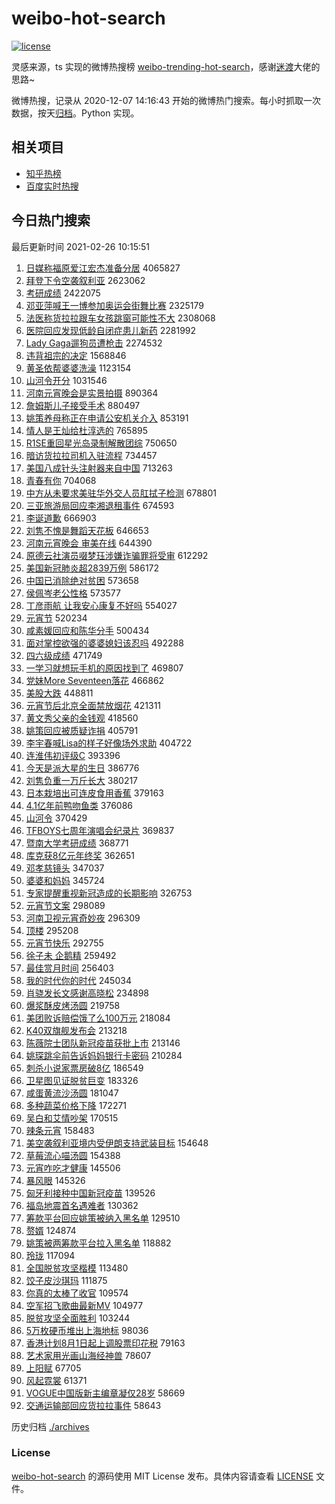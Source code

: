 # weibo-hot-search

[![license](https://img.shields.io/github/license/Arrackisarookie/weibo-hot-search)](https://github.com/Arrackisarookie/weibo-hot-search/blob/master/LICENSE)

灵感来源，ts 实现的微博热搜榜 [weibo-trending-hot-search](https://github.com/justjavac/weibo-trending-hot-search)，感谢[迷渡](https://github.com/justjavac)大佬的思路~

微博热搜，记录从 2020-12-07 14:16:43 开始的微博热门搜索。每小时抓取一次数据，按天[归档](./archives)。Python 实现。

## 相关项目
+ [知乎热榜](https://github.com/Arrackisarookie/zhihu-top-search)
+ [百度实时热搜](https://github.com/Arrackisarookie/baidu-hot-search)

## 今日热门搜索

<!-- Rank Begin -->

最后更新时间 2021-02-26 10:15:51

1. [日媒称福原爱江宏杰准备分居](https://s.weibo.com/weibo?q=%E6%97%A5%E5%AA%92%E7%A7%B0%E7%A6%8F%E5%8E%9F%E7%88%B1%E6%B1%9F%E5%AE%8F%E6%9D%B0%E5%87%86%E5%A4%87%E5%88%86%E5%B1%85&Refer=top) 4065827
1. [拜登下令空袭叙利亚](https://s.weibo.com/weibo?q=%E6%8B%9C%E7%99%BB%E4%B8%8B%E4%BB%A4%E7%A9%BA%E8%A2%AD%E5%8F%99%E5%88%A9%E4%BA%9A&Refer=top) 2623062
1. [考研成绩](https://s.weibo.com/weibo?q=%E8%80%83%E7%A0%94%E6%88%90%E7%BB%A9&Refer=top) 2422075
1. [邓亚萍喊王一博参加奥运会街舞比赛](https://s.weibo.com/weibo?q=%23%E9%82%93%E4%BA%9A%E8%90%8D%E5%96%8A%E7%8E%8B%E4%B8%80%E5%8D%9A%E5%8F%82%E5%8A%A0%E5%A5%A5%E8%BF%90%E4%BC%9A%E8%A1%97%E8%88%9E%E6%AF%94%E8%B5%9B%23&Refer=top) 2325179
1. [法医称货拉拉跟车女孩跳窗可能性不大](https://s.weibo.com/weibo?q=%23%E6%B3%95%E5%8C%BB%E7%A7%B0%E8%B4%A7%E6%8B%89%E6%8B%89%E8%B7%9F%E8%BD%A6%E5%A5%B3%E5%AD%A9%E8%B7%B3%E7%AA%97%E5%8F%AF%E8%83%BD%E6%80%A7%E4%B8%8D%E5%A4%A7%23&Refer=top) 2308068
1. [医院回应发现低龄自闭症患儿新药](https://s.weibo.com/weibo?q=%23%E5%8C%BB%E9%99%A2%E5%9B%9E%E5%BA%94%E5%8F%91%E7%8E%B0%E4%BD%8E%E9%BE%84%E8%87%AA%E9%97%AD%E7%97%87%E6%82%A3%E5%84%BF%E6%96%B0%E8%8D%AF%23&Refer=top) 2281992
1. [Lady Gaga遛狗员遭枪击](https://s.weibo.com/weibo?q=Lady%20Gaga%E9%81%9B%E7%8B%97%E5%91%98%E9%81%AD%E6%9E%AA%E5%87%BB&Refer=top) 2274532
1. [违背祖宗的决定](https://s.weibo.com/weibo?q=%23%E8%BF%9D%E8%83%8C%E7%A5%96%E5%AE%97%E7%9A%84%E5%86%B3%E5%AE%9A%23&Refer=top) 1568846
1. [黄圣依帮婆婆洗澡](https://s.weibo.com/weibo?q=%23%E9%BB%84%E5%9C%A3%E4%BE%9D%E5%B8%AE%E5%A9%86%E5%A9%86%E6%B4%97%E6%BE%A1%23&Refer=top) 1123154
1. [山河令开分](https://s.weibo.com/weibo?q=%23%E5%B1%B1%E6%B2%B3%E4%BB%A4%E5%BC%80%E5%88%86%23&Refer=top) 1031546
1. [河南元宵晚会是实景拍摄](https://s.weibo.com/weibo?q=%23%E6%B2%B3%E5%8D%97%E5%85%83%E5%AE%B5%E6%99%9A%E4%BC%9A%E6%98%AF%E5%AE%9E%E6%99%AF%E6%8B%8D%E6%91%84%23&Refer=top) 890364
1. [詹姆斯儿子接受手术](https://s.weibo.com/weibo?q=%E8%A9%B9%E5%A7%86%E6%96%AF%E5%84%BF%E5%AD%90%E6%8E%A5%E5%8F%97%E6%89%8B%E6%9C%AF&Refer=top) 880497
1. [姚策养母称正在申请公安机关介入](https://s.weibo.com/weibo?q=%23%E5%A7%9A%E7%AD%96%E5%85%BB%E6%AF%8D%E7%A7%B0%E6%AD%A3%E5%9C%A8%E7%94%B3%E8%AF%B7%E5%85%AC%E5%AE%89%E6%9C%BA%E5%85%B3%E4%BB%8B%E5%85%A5%23&Refer=top) 853191
1. [情人是王灿给杜淳选的](https://s.weibo.com/weibo?q=%23%E6%83%85%E4%BA%BA%E6%98%AF%E7%8E%8B%E7%81%BF%E7%BB%99%E6%9D%9C%E6%B7%B3%E9%80%89%E7%9A%84%23&Refer=top) 765895
1. [R1SE重回星光岛录制解散团综](https://s.weibo.com/weibo?q=%23R1SE%E9%87%8D%E5%9B%9E%E6%98%9F%E5%85%89%E5%B2%9B%E5%BD%95%E5%88%B6%E8%A7%A3%E6%95%A3%E5%9B%A2%E7%BB%BC%23&Refer=top) 750650
1. [暗访货拉拉司机入驻流程](https://s.weibo.com/weibo?q=%23%E6%9A%97%E8%AE%BF%E8%B4%A7%E6%8B%89%E6%8B%89%E5%8F%B8%E6%9C%BA%E5%85%A5%E9%A9%BB%E6%B5%81%E7%A8%8B%23&Refer=top) 734457
1. [美国八成针头注射器来自中国](https://s.weibo.com/weibo?q=%23%E7%BE%8E%E5%9B%BD%E5%85%AB%E6%88%90%E9%92%88%E5%A4%B4%E6%B3%A8%E5%B0%84%E5%99%A8%E6%9D%A5%E8%87%AA%E4%B8%AD%E5%9B%BD%23&Refer=top) 713263
1. [青春有你](https://s.weibo.com/weibo?q=%E9%9D%92%E6%98%A5%E6%9C%89%E4%BD%A0&Refer=top) 704068
1. [中方从未要求美驻华外交人员肛拭子检测](https://s.weibo.com/weibo?q=%23%E4%B8%AD%E6%96%B9%E4%BB%8E%E6%9C%AA%E8%A6%81%E6%B1%82%E7%BE%8E%E9%A9%BB%E5%8D%8E%E5%A4%96%E4%BA%A4%E4%BA%BA%E5%91%98%E8%82%9B%E6%8B%AD%E5%AD%90%E6%A3%80%E6%B5%8B%23&Refer=top) 678801
1. [三亚旅游局回应李湘退租事件](https://s.weibo.com/weibo?q=%23%E4%B8%89%E4%BA%9A%E6%97%85%E6%B8%B8%E5%B1%80%E5%9B%9E%E5%BA%94%E6%9D%8E%E6%B9%98%E9%80%80%E7%A7%9F%E4%BA%8B%E4%BB%B6%23&Refer=top) 674593
1. [李诞道歉](https://s.weibo.com/weibo?q=%23%E6%9D%8E%E8%AF%9E%E9%81%93%E6%AD%89%23&Refer=top) 666903
1. [刘隽不愧是舞蹈天花板](https://s.weibo.com/weibo?q=%E5%88%98%E9%9A%BD%E4%B8%8D%E6%84%A7%E6%98%AF%E8%88%9E%E8%B9%88%E5%A4%A9%E8%8A%B1%E6%9D%BF&Refer=top) 646653
1. [河南元宵晚会 审美在线](https://s.weibo.com/weibo?q=%E6%B2%B3%E5%8D%97%E5%85%83%E5%AE%B5%E6%99%9A%E4%BC%9A%20%E5%AE%A1%E7%BE%8E%E5%9C%A8%E7%BA%BF&Refer=top) 644390
1. [原德云社演员啜梦珏涉嫌诈骗罪将受审](https://s.weibo.com/weibo?q=%23%E5%8E%9F%E5%BE%B7%E4%BA%91%E7%A4%BE%E6%BC%94%E5%91%98%E5%95%9C%E6%A2%A6%E7%8F%8F%E6%B6%89%E5%AB%8C%E8%AF%88%E9%AA%97%E7%BD%AA%E5%B0%86%E5%8F%97%E5%AE%A1%23&Refer=top) 612292
1. [美国新冠肺炎超2839万例](https://s.weibo.com/weibo?q=%23%E7%BE%8E%E5%9B%BD%E6%96%B0%E5%86%A0%E8%82%BA%E7%82%8E%E8%B6%852839%E4%B8%87%E4%BE%8B%23&Refer=top) 586172
1. [中国已消除绝对贫困](https://s.weibo.com/weibo?q=%23%E4%B8%AD%E5%9B%BD%E5%B7%B2%E6%B6%88%E9%99%A4%E7%BB%9D%E5%AF%B9%E8%B4%AB%E5%9B%B0%23&Refer=top) 573658
1. [侯佩岑老公性格](https://s.weibo.com/weibo?q=%23%E4%BE%AF%E4%BD%A9%E5%B2%91%E8%80%81%E5%85%AC%E6%80%A7%E6%A0%BC%23&Refer=top) 573577
1. [丁彦雨航 让我安心康复不好吗](https://s.weibo.com/weibo?q=%E4%B8%81%E5%BD%A6%E9%9B%A8%E8%88%AA%20%E8%AE%A9%E6%88%91%E5%AE%89%E5%BF%83%E5%BA%B7%E5%A4%8D%E4%B8%8D%E5%A5%BD%E5%90%97&Refer=top) 554027
1. [元宵节](https://s.weibo.com/weibo?q=%E5%85%83%E5%AE%B5%E8%8A%82&Refer=top) 520234
1. [咸素媛回应和陈华分手](https://s.weibo.com/weibo?q=%E5%92%B8%E7%B4%A0%E5%AA%9B%E5%9B%9E%E5%BA%94%E5%92%8C%E9%99%88%E5%8D%8E%E5%88%86%E6%89%8B&Refer=top) 500434
1. [面对掌控欲强的婆婆媳妇该忍吗](https://s.weibo.com/weibo?q=%23%E9%9D%A2%E5%AF%B9%E6%8E%8C%E6%8E%A7%E6%AC%B2%E5%BC%BA%E7%9A%84%E5%A9%86%E5%A9%86%E5%AA%B3%E5%A6%87%E8%AF%A5%E5%BF%8D%E5%90%97%23&Refer=top) 492288
1. [四六级成绩](https://s.weibo.com/weibo?q=%E5%9B%9B%E5%85%AD%E7%BA%A7%E6%88%90%E7%BB%A9&Refer=top) 471749
1. [一学习就想玩手机的原因找到了](https://s.weibo.com/weibo?q=%23%E4%B8%80%E5%AD%A6%E4%B9%A0%E5%B0%B1%E6%83%B3%E7%8E%A9%E6%89%8B%E6%9C%BA%E7%9A%84%E5%8E%9F%E5%9B%A0%E6%89%BE%E5%88%B0%E4%BA%86%23&Refer=top) 469807
1. [党妹More Seventeen落花](https://s.weibo.com/weibo?q=%E5%85%9A%E5%A6%B9More%20Seventeen%E8%90%BD%E8%8A%B1&Refer=top) 466862
1. [美股大跌](https://s.weibo.com/weibo?q=%E7%BE%8E%E8%82%A1%E5%A4%A7%E8%B7%8C&Refer=top) 448811
1. [元宵节后北京全面禁放烟花](https://s.weibo.com/weibo?q=%23%E5%85%83%E5%AE%B5%E8%8A%82%E5%90%8E%E5%8C%97%E4%BA%AC%E5%85%A8%E9%9D%A2%E7%A6%81%E6%94%BE%E7%83%9F%E8%8A%B1%23&Refer=top) 421311
1. [黄文秀父亲的金钱观](https://s.weibo.com/weibo?q=%23%E9%BB%84%E6%96%87%E7%A7%80%E7%88%B6%E4%BA%B2%E7%9A%84%E9%87%91%E9%92%B1%E8%A7%82%23&Refer=top) 418560
1. [姚策回应被质疑诈捐](https://s.weibo.com/weibo?q=%23%E5%A7%9A%E7%AD%96%E5%9B%9E%E5%BA%94%E8%A2%AB%E8%B4%A8%E7%96%91%E8%AF%88%E6%8D%90%23&Refer=top) 405791
1. [李宇春喊Lisa的样子好像场外求助](https://s.weibo.com/weibo?q=%23%E6%9D%8E%E5%AE%87%E6%98%A5%E5%96%8ALisa%E7%9A%84%E6%A0%B7%E5%AD%90%E5%A5%BD%E5%83%8F%E5%9C%BA%E5%A4%96%E6%B1%82%E5%8A%A9%23&Refer=top) 404722
1. [连淮伟初评级C](https://s.weibo.com/weibo?q=%23%E8%BF%9E%E6%B7%AE%E4%BC%9F%E5%88%9D%E8%AF%84%E7%BA%A7C%23&Refer=top) 393396
1. [今天是派大星的生日](https://s.weibo.com/weibo?q=%23%E4%BB%8A%E5%A4%A9%E6%98%AF%E6%B4%BE%E5%A4%A7%E6%98%9F%E7%9A%84%E7%94%9F%E6%97%A5%23&Refer=top) 386776
1. [刘隽负重一万斤长大](https://s.weibo.com/weibo?q=%23%E5%88%98%E9%9A%BD%E8%B4%9F%E9%87%8D%E4%B8%80%E4%B8%87%E6%96%A4%E9%95%BF%E5%A4%A7%23&Refer=top) 380217
1. [日本栽培出可连皮食用香蕉](https://s.weibo.com/weibo?q=%23%E6%97%A5%E6%9C%AC%E6%A0%BD%E5%9F%B9%E5%87%BA%E5%8F%AF%E8%BF%9E%E7%9A%AE%E9%A3%9F%E7%94%A8%E9%A6%99%E8%95%89%23&Refer=top) 379163
1. [4.1亿年前鸭吻鱼类](https://s.weibo.com/weibo?q=4.1%E4%BA%BF%E5%B9%B4%E5%89%8D%E9%B8%AD%E5%90%BB%E9%B1%BC%E7%B1%BB&Refer=top) 376086
1. [山河令](https://s.weibo.com/weibo?q=%E5%B1%B1%E6%B2%B3%E4%BB%A4&Refer=top) 370429
1. [TFBOYS七周年演唱会纪录片](https://s.weibo.com/weibo?q=%23TFBOYS%E4%B8%83%E5%91%A8%E5%B9%B4%E6%BC%94%E5%94%B1%E4%BC%9A%E7%BA%AA%E5%BD%95%E7%89%87%23&Refer=top) 369837
1. [暨南大学考研成绩](https://s.weibo.com/weibo?q=%E6%9A%A8%E5%8D%97%E5%A4%A7%E5%AD%A6%E8%80%83%E7%A0%94%E6%88%90%E7%BB%A9&Refer=top) 368771
1. [库克获8亿元年终奖](https://s.weibo.com/weibo?q=%23%E5%BA%93%E5%85%8B%E8%8E%B78%E4%BA%BF%E5%85%83%E5%B9%B4%E7%BB%88%E5%A5%96%23&Refer=top) 362651
1. [邓孝慈镜头](https://s.weibo.com/weibo?q=%23%E9%82%93%E5%AD%9D%E6%85%88%E9%95%9C%E5%A4%B4%23&Refer=top) 347037
1. [婆婆和妈妈](https://s.weibo.com/weibo?q=%E5%A9%86%E5%A9%86%E5%92%8C%E5%A6%88%E5%A6%88&Refer=top) 345724
1. [专家提醒重视新冠造成的长期影响](https://s.weibo.com/weibo?q=%E4%B8%93%E5%AE%B6%E6%8F%90%E9%86%92%E9%87%8D%E8%A7%86%E6%96%B0%E5%86%A0%E9%80%A0%E6%88%90%E7%9A%84%E9%95%BF%E6%9C%9F%E5%BD%B1%E5%93%8D&Refer=top) 326753
1. [元宵节文案](https://s.weibo.com/weibo?q=%E5%85%83%E5%AE%B5%E8%8A%82%E6%96%87%E6%A1%88&Refer=top) 298089
1. [河南卫视元宵奇妙夜](https://s.weibo.com/weibo?q=%23%E6%B2%B3%E5%8D%97%E5%8D%AB%E8%A7%86%E5%85%83%E5%AE%B5%E5%A5%87%E5%A6%99%E5%A4%9C%23&Refer=top) 296309
1. [顶楼](https://s.weibo.com/weibo?q=%E9%A1%B6%E6%A5%BC&Refer=top) 295208
1. [元宵节快乐](https://s.weibo.com/weibo?q=%E5%85%83%E5%AE%B5%E8%8A%82%E5%BF%AB%E4%B9%90&Refer=top) 292755
1. [徐子未 企鹅精](https://s.weibo.com/weibo?q=%E5%BE%90%E5%AD%90%E6%9C%AA%20%E4%BC%81%E9%B9%85%E7%B2%BE&Refer=top) 259492
1. [最佳赏月时间](https://s.weibo.com/weibo?q=%E6%9C%80%E4%BD%B3%E8%B5%8F%E6%9C%88%E6%97%B6%E9%97%B4&Refer=top) 256403
1. [我的时代你的时代](https://s.weibo.com/weibo?q=%E6%88%91%E7%9A%84%E6%97%B6%E4%BB%A3%E4%BD%A0%E7%9A%84%E6%97%B6%E4%BB%A3&Refer=top) 245034
1. [肖骁发长文感谢高晓松](https://s.weibo.com/weibo?q=%23%E8%82%96%E9%AA%81%E5%8F%91%E9%95%BF%E6%96%87%E6%84%9F%E8%B0%A2%E9%AB%98%E6%99%93%E6%9D%BE%23&Refer=top) 234898
1. [爆浆酥皮烤汤圆](https://s.weibo.com/weibo?q=%23%E7%88%86%E6%B5%86%E9%85%A5%E7%9A%AE%E7%83%A4%E6%B1%A4%E5%9C%86%23&Refer=top) 219758
1. [美团败诉赔偿饿了么100万元](https://s.weibo.com/weibo?q=%23%E7%BE%8E%E5%9B%A2%E8%B4%A5%E8%AF%89%E8%B5%94%E5%81%BF%E9%A5%BF%E4%BA%86%E4%B9%88100%E4%B8%87%E5%85%83%23&Refer=top) 218084
1. [K40双旗舰发布会](https://s.weibo.com/weibo?q=%23K40%E5%8F%8C%E6%97%97%E8%88%B0%E5%8F%91%E5%B8%83%E4%BC%9A%23&Refer=top) 213218
1. [陈薇院士团队新冠疫苗获批上市](https://s.weibo.com/weibo?q=%E9%99%88%E8%96%87%E9%99%A2%E5%A3%AB%E5%9B%A2%E9%98%9F%E6%96%B0%E5%86%A0%E7%96%AB%E8%8B%97%E8%8E%B7%E6%89%B9%E4%B8%8A%E5%B8%82&Refer=top) 213146
1. [姚琛跳伞前告诉妈妈银行卡密码](https://s.weibo.com/weibo?q=%23%E5%A7%9A%E7%90%9B%E8%B7%B3%E4%BC%9E%E5%89%8D%E5%91%8A%E8%AF%89%E5%A6%88%E5%A6%88%E9%93%B6%E8%A1%8C%E5%8D%A1%E5%AF%86%E7%A0%81%23&Refer=top) 210284
1. [刺杀小说家票房破8亿](https://s.weibo.com/weibo?q=%23%E5%88%BA%E6%9D%80%E5%B0%8F%E8%AF%B4%E5%AE%B6%E7%A5%A8%E6%88%BF%E7%A0%B48%E4%BA%BF%23&Refer=top) 186549
1. [卫星图见证脱贫巨变](https://s.weibo.com/weibo?q=%23%E5%8D%AB%E6%98%9F%E5%9B%BE%E8%A7%81%E8%AF%81%E8%84%B1%E8%B4%AB%E5%B7%A8%E5%8F%98%23&Refer=top) 183326
1. [咸蛋黄流沙汤圆](https://s.weibo.com/weibo?q=%23%E5%92%B8%E8%9B%8B%E9%BB%84%E6%B5%81%E6%B2%99%E6%B1%A4%E5%9C%86%23&Refer=top) 181047
1. [多种蔬菜价格下降](https://s.weibo.com/weibo?q=%23%E5%A4%9A%E7%A7%8D%E8%94%AC%E8%8F%9C%E4%BB%B7%E6%A0%BC%E4%B8%8B%E9%99%8D%23&Refer=top) 172271
1. [吴白和艾情吵架](https://s.weibo.com/weibo?q=%23%E5%90%B4%E7%99%BD%E5%92%8C%E8%89%BE%E6%83%85%E5%90%B5%E6%9E%B6%23&Refer=top) 170515
1. [辣条元宵](https://s.weibo.com/weibo?q=%E8%BE%A3%E6%9D%A1%E5%85%83%E5%AE%B5&Refer=top) 158483
1. [美空袭叙利亚境内受伊朗支持武装目标](https://s.weibo.com/weibo?q=%23%E7%BE%8E%E7%A9%BA%E8%A2%AD%E5%8F%99%E5%88%A9%E4%BA%9A%E5%A2%83%E5%86%85%E5%8F%97%E4%BC%8A%E6%9C%97%E6%94%AF%E6%8C%81%E6%AD%A6%E8%A3%85%E7%9B%AE%E6%A0%87%23&Refer=top) 154648
1. [草莓流心喵汤圆](https://s.weibo.com/weibo?q=%23%E8%8D%89%E8%8E%93%E6%B5%81%E5%BF%83%E5%96%B5%E6%B1%A4%E5%9C%86%23&Refer=top) 154388
1. [元宵咋吃才健康](https://s.weibo.com/weibo?q=%23%E5%85%83%E5%AE%B5%E5%92%8B%E5%90%83%E6%89%8D%E5%81%A5%E5%BA%B7%23&Refer=top) 145506
1. [暴风眼](https://s.weibo.com/weibo?q=%E6%9A%B4%E9%A3%8E%E7%9C%BC&Refer=top) 145326
1. [匈牙利接种中国新冠疫苗](https://s.weibo.com/weibo?q=%E5%8C%88%E7%89%99%E5%88%A9%E6%8E%A5%E7%A7%8D%E4%B8%AD%E5%9B%BD%E6%96%B0%E5%86%A0%E7%96%AB%E8%8B%97&Refer=top) 139526
1. [福岛地震首名遇难者](https://s.weibo.com/weibo?q=%23%E7%A6%8F%E5%B2%9B%E5%9C%B0%E9%9C%87%E9%A6%96%E5%90%8D%E9%81%87%E9%9A%BE%E8%80%85%23&Refer=top) 130362
1. [筹款平台回应姚策被纳入黑名单](https://s.weibo.com/weibo?q=%23%E7%AD%B9%E6%AC%BE%E5%B9%B3%E5%8F%B0%E5%9B%9E%E5%BA%94%E5%A7%9A%E7%AD%96%E8%A2%AB%E7%BA%B3%E5%85%A5%E9%BB%91%E5%90%8D%E5%8D%95%23&Refer=top) 129510
1. [赘婿](https://s.weibo.com/weibo?q=%E8%B5%98%E5%A9%BF&Refer=top) 124874
1. [姚策被两筹款平台拉入黑名单](https://s.weibo.com/weibo?q=%23%E5%A7%9A%E7%AD%96%E8%A2%AB%E4%B8%A4%E7%AD%B9%E6%AC%BE%E5%B9%B3%E5%8F%B0%E6%8B%89%E5%85%A5%E9%BB%91%E5%90%8D%E5%8D%95%23&Refer=top) 118882
1. [玲珑](https://s.weibo.com/weibo?q=%E7%8E%B2%E7%8F%91&Refer=top) 117094
1. [全国脱贫攻坚楷模](https://s.weibo.com/weibo?q=%23%E5%85%A8%E5%9B%BD%E8%84%B1%E8%B4%AB%E6%94%BB%E5%9D%9A%E6%A5%B7%E6%A8%A1%23&Refer=top) 113480
1. [饺子皮沙琪玛](https://s.weibo.com/weibo?q=%23%E9%A5%BA%E5%AD%90%E7%9A%AE%E6%B2%99%E7%90%AA%E7%8E%9B%23&Refer=top) 111875
1. [你真的太棒了收官](https://s.weibo.com/weibo?q=%E4%BD%A0%E7%9C%9F%E7%9A%84%E5%A4%AA%E6%A3%92%E4%BA%86%E6%94%B6%E5%AE%98&Refer=top) 109574
1. [空军招飞歌曲最新MV](https://s.weibo.com/weibo?q=%23%E7%A9%BA%E5%86%9B%E6%8B%9B%E9%A3%9E%E6%AD%8C%E6%9B%B2%E6%9C%80%E6%96%B0MV%23&Refer=top) 104977
1. [脱贫攻坚全面胜利](https://s.weibo.com/weibo?q=%23%E8%84%B1%E8%B4%AB%E6%94%BB%E5%9D%9A%E5%85%A8%E9%9D%A2%E8%83%9C%E5%88%A9%23&Refer=top) 103244
1. [5万枚硬币堆出上海地标](https://s.weibo.com/weibo?q=5%E4%B8%87%E6%9E%9A%E7%A1%AC%E5%B8%81%E5%A0%86%E5%87%BA%E4%B8%8A%E6%B5%B7%E5%9C%B0%E6%A0%87&Refer=top) 98036
1. [香港计划8月1日起上调股票印花税](https://s.weibo.com/weibo?q=%E9%A6%99%E6%B8%AF%E8%AE%A1%E5%88%928%E6%9C%881%E6%97%A5%E8%B5%B7%E4%B8%8A%E8%B0%83%E8%82%A1%E7%A5%A8%E5%8D%B0%E8%8A%B1%E7%A8%8E&Refer=top) 79163
1. [艺术家用光画山海经神兽](https://s.weibo.com/weibo?q=%23%E8%89%BA%E6%9C%AF%E5%AE%B6%E7%94%A8%E5%85%89%E7%94%BB%E5%B1%B1%E6%B5%B7%E7%BB%8F%E7%A5%9E%E5%85%BD%23&Refer=top) 78607
1. [上阳赋](https://s.weibo.com/weibo?q=%E4%B8%8A%E9%98%B3%E8%B5%8B&Refer=top) 67705
1. [风起霓裳](https://s.weibo.com/weibo?q=%E9%A3%8E%E8%B5%B7%E9%9C%93%E8%A3%B3&Refer=top) 61371
1. [VOGUE中国版新主编章凝仅28岁](https://s.weibo.com/weibo?q=%23VOGUE%E4%B8%AD%E5%9B%BD%E7%89%88%E6%96%B0%E4%B8%BB%E7%BC%96%E7%AB%A0%E5%87%9D%E4%BB%8528%E5%B2%81%23&Refer=top) 58669
1. [交通运输部回应货拉拉事件](https://s.weibo.com/weibo?q=%E4%BA%A4%E9%80%9A%E8%BF%90%E8%BE%93%E9%83%A8%E5%9B%9E%E5%BA%94%E8%B4%A7%E6%8B%89%E6%8B%89%E4%BA%8B%E4%BB%B6&Refer=top) 58643
<!-- Rank End -->

历史归档 [./archives](./archives)

### License

[weibo-hot-search](https://github.com/Arrackisarookie/weibo-hot-search) 的源码使用 MIT License 发布。具体内容请查看 [LICENSE](./LICENSE) 文件。
